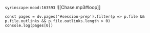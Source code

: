 `syrinscape:mood:163593`
![[Chase.mp3#loop]]

```dataviewjs
const pages = dv.pages('#session-prep').filter(p => p.file && p.file.outlinks && p.file.outlinks.length > 0)
console.log(pages[0])
```
